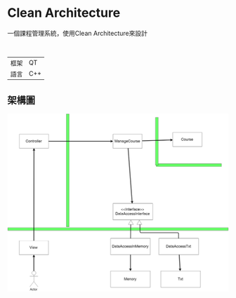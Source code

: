 # Clean Architecture
一個課程管理系統，使用Clean Architecture來設計

<br>

|        |       |
|  ----  | ----  |
| 框架   |   QT  |
| 語言   |  C++  |

## 架構圖

![architecture_diagram](architecture_diagram.jpg)
